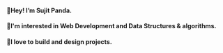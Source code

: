 #### 🍁Hey! I’m Sujit Panda.
#### 🌱I'm interested in Web Development and Data Structures & algorithms.
#### 💞️I love to build and design projects.
#### 





